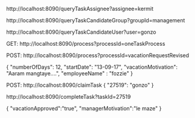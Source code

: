 http://localhost:8090/queryTaskAssignee?assignee=kermit

http://localhost:8090/queryTaskCandidateGroup?groupId=management

http://localhost:8090/queryTaskCandidateUser?user=gonzo

GET:
http://localhost:8090/process?processId=oneTaskProcess

POST:
http://localhost:8090/process?processId=vacationRequestRevised

{
  "numberOfDays": 12,
  "startDate": "13-09-17",
  "vacationMotivation": "Aaram mangtaye....",
 "employeeName" : "fozzie"
}

POST:
http://localhost:8090/claimTask
{
  "27519": "gonzo"
}


http://localhost:8090/completeTask?taskId=27519

{
  "vacationApproved":"true",
  "managerMotivation":"le maze"
}
